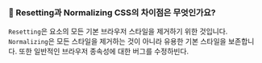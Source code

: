 ### 🥕 Resetting과 Normalizing CSS의 차이점은 무엇인가요?
`Resetting`은 요소의 모든 기본 브라우저 스타일을 제거하기 위한 것입니다.   
`Normalizing`은 모든 스타일을 제거하는 것이 아니라 유용한 기본 스타일을 보존합니다. 또한 일반적인 브라우저 종속성에 대한 버그를 수정하빈다.
